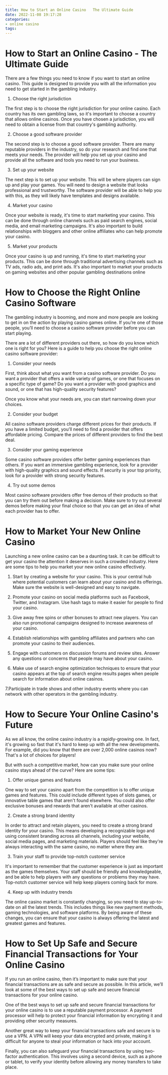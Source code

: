 ```yaml
---
title: How to Start an Online Casino   The Ultimate Guide
date: 2022-11-08 19:17:28
categories:
- online casino
tags:
---
```



#  How to Start an Online Casino - The Ultimate Guide

There are a few things you need to know if you want to start an online casino. This guide is designed to provide you with all the information you need to get started in the gambling industry.

1. Choose the right jurisdiction

The first step is to choose the right jurisdiction for your online casino. Each country has its own gambling laws, so it's important to choose a country that allows online casinos. Once you have chosen a jurisdiction, you will need to obtain a license from that country's gambling authority.

2. Choose a good software provider

The second step is to choose a good software provider. There are many reputable providers in the industry, so do your research and find one that meets your needs. The provider will help you set up your casino and provide all the software and tools you need to run your business.

3. Set up your website

The next step is to set up your website. This will be where players can sign up and play your games. You will need to design a website that looks professional and trustworthy. The software provider will be able to help you with this, as they will likely have templates and designs available.

4. Market your casino

Once your website is ready, it's time to start marketing your casino. This can be done through online channels such as paid search engines, social media, and email marketing campaigns. It's also important to build relationships with bloggers and other online affiliates who can help promote your casino.

5. Market your products

Once your casino is up and running, it's time to start marketing your products. This can be done through traditional advertising channels such as TV ads, radio ads, and print ads. It's also important to market your products on gaming websites and other popular gambling destinations online

#  How to Choose the Right Online Casino Software

The gambling industry is booming, and more and more people are looking to get in on the action by playing casino games online. If you’re one of those people, you’ll need to choose a casino software provider before you can start playing.

There are a lot of different providers out there, so how do you know which one is right for you? Here is a guide to help you choose the right online casino software provider:

1. Consider your needs

First, think about what you want from a casino software provider. Do you want a provider that offers a wide variety of games, or one that focuses on a specific type of game? Do you want a provider with good graphics and sound, or one that has high-quality security features?

Once you know what your needs are, you can start narrowing down your choices.

2. Consider your budget

All casino software providers charge different prices for their products. If you have a limited budget, you’ll need to find a provider that offers affordable pricing. Compare the prices of different providers to find the best deal.

3. Consider your gaming experience

Some casino software providers offer better gaming experiences than others. If you want an immersive gambling experience, look for a provider with high-quality graphics and sound effects. If security is your top priority, look for a provider with strong security features.

4. Try out some demos

Most casino software providers offer free demos of their products so that you can try them out before making a decision. Make sure to try out several demos before making your final choice so that you can get an idea of what each provider has to offer.

#  How to Market Your New Online Casino

Launching a new online casino can be a daunting task. It can be difficult to get your casino the attention it deserves in such a crowded industry. Here are some tips to help you market your new online casino effectively.

1. Start by creating a website for your casino. This is your central hub where potential customers can learn about your casino and its offerings. Make sure the website is well-designed and easy to navigate.

2. Promote your casino on social media platforms such as Facebook, Twitter, and Instagram. Use hash tags to make it easier for people to find your casino.

3. Give away free spins or other bonuses to attract new players. You can also run promotional campaigns designed to increase awareness of your casino.

4. Establish relationships with gambling affiliates and partners who can promote your casino to their audiences.

5. Engage with customers on discussion forums and review sites. Answer any questions or concerns that people may have about your casino.

6. Make use of search engine optimization techniques to ensure that your casino appears at the top of search engine results pages when people search for information about online casinos.

7.Participate in trade shows and other industry events where you can network with other operators in the gambling industry.

#  How to Secure Your Online Casino's Future

As we all know, the online casino industry is a rapidly-growing one. In fact, it's growing so fast that it's hard to keep up with all the new developments. For example, did you know that there are over 2,000 online casinos now? That's a lot of choices for players!

But with such a competitive market, how can you make sure your online casino stays ahead of the curve? Here are some tips:

1. Offer unique games and features

One way to set your casino apart from the competition is to offer unique games and features. This could include different types of slots games, or innovative table games that aren't found elsewhere. You could also offer exclusive bonuses and rewards that aren't available at other casinos.

2. Create a strong brand identity

In order to attract and retain players, you need to create a strong brand identity for your casino. This means developing a recognizable logo and using consistent branding across all channels, including your website, social media pages, and marketing materials. Players should feel like they're always interacting with the same casino, no matter where they are.

3. Train your staff to provide top-notch customer service

It's important to remember that the customer experience is just as important as the games themselves. Your staff should be friendly and knowledgeable, and be able to help players with any questions or problems they may have. Top-notch customer service will help keep players coming back for more.

4. Keep up with industry trends

The online casino market is constantly changing, so you need to stay up-to-date on all the latest trends. This includes things like new payment methods, gaming technologies, and software platforms. By being aware of these changes, you can ensure that your casino is always offering the latest and greatest games and features.

#  How to Set Up Safe and Secure Financial Transactions for Your Online Casino

If you run an online casino, then it’s important to make sure that your financial transactions are as safe and secure as possible. In this article, we’ll look at some of the best ways to set up safe and secure financial transactions for your online casino.

One of the best ways to set up safe and secure financial transactions for your online casino is to use a reputable payment processor. A payment processor will help to protect your financial information by encrypting it and providing other security measures.

Another great way to keep your financial transactions safe and secure is to use a VPN. A VPN will keep your data encrypted and private, making it difficult for anyone to steal your information or hack into your account.

Finally, you can also safeguard your financial transactions by using two-factor authentication. This involves using a second device, such as a phone or tablet, to verify your identity before allowing any money transfers to take place.